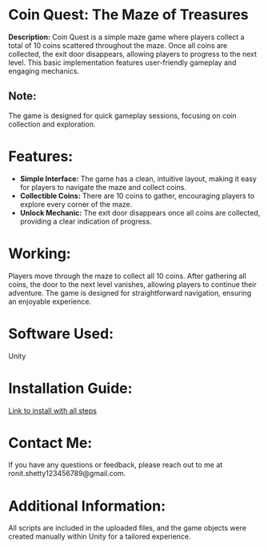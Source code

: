 # Coin Quest: The Maze of Treasures

**Description:**
Coin Quest is a simple maze game where players collect a total of 10 coins scattered throughout the maze. Once all coins are collected, the exit door disappears, allowing players to progress to the next level. This basic implementation features user-friendly gameplay and engaging mechanics.

<h2>Note:</h2>
The game is designed for quick gameplay sessions, focusing on coin collection and exploration.

<h1>Features:</h1>
<ul>
  <li><strong>Simple Interface:</strong> The game has a clean, intuitive layout, making it easy for players to navigate the maze and collect coins.</li>
  <li><strong>Collectible Coins:</strong> There are 10 coins to gather, encouraging players to explore every corner of the maze.</li>
  <li><strong>Unlock Mechanic:</strong> The exit door disappears once all coins are collected, providing a clear indication of progress.</li>
</ul>

<h1>Working:</h1>
Players move through the maze to collect all 10 coins. After gathering all coins, the door to the next level vanishes, allowing players to continue their adventure. The game is designed for straightforward navigation, ensuring an enjoyable experience.

<h1>Software Used:</h1>
Unity

<h1>Installation Guide:</h1>
<a href="https://unity.com/download">Link to install with all steps</a>

<h1>Contact Me:</h1>
If you have any questions or feedback, please reach out to me at ronit.shetty123456789@gmail.com.

<h1>Additional Information:</h1>
All scripts are included in the uploaded files, and the game objects were created manually within Unity for a tailored experience.
